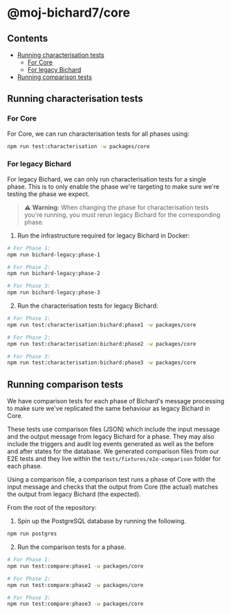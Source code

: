 # @moj-bichard7/core <!-- omit from toc -->

## Contents <!-- omit from toc -->

- [Running characterisation tests](#running-characterisation-tests)
  - [For Core](#for-core)
  - [For legacy Bichard](#for-legacy-bichard)
- [Running comparison tests](#running-comparison-tests)

## Running characterisation tests

### For Core

For Core, we can run characterisation tests for all phases using:

```bash
npm run test:characterisation -w packages/core
```

### For legacy Bichard

For legacy Bichard, we can only run characterisation tests for a single phase. This is to only enable the phase we're
targeting to make sure we're testing the phase we expect.

> ⚠️ **Warning:** When changing the phase for characterisation tests you're running, you must rerun legacy Bichard for
> the corresponding phase.

1. Run the infrastructure required for legacy Bichard in Docker:

```bash
# For Phase 1:
npm run bichard-legacy:phase-1

# For Phase 2:
npm run bichard-legacy:phase-2

# For Phase 3:
npm run bichard-legacy:phase-3
```

2. Run the characterisation tests for legacy Bichard:

```bash
# For Phase 1:
npm run test:characterisation:bichard:phase1 -w packages/core

# For Phase 2:
npm run test:characterisation:bichard:phase2 -w packages/core

# For Phase 3:
npm run test:characterisation:bichard:phase3 -w packages/core
```

## Running comparison tests

We have comparison tests for each phase of Bichard's message processing to make
sure we've replicated the same behaviour as legacy Bichard in Core.

These tests use comparison files (JSON) which include the input message and the
output message from legacy Bichard for a phase. They may also include the
triggers and audit log events generated as well as the before and after states
for the database. We generated comparison files from our E2E tests and they live
within the `tests/fixtures/e2e-comparison` folder for each phase.

Using a comparison file, a comparison test runs a phase of Core with the
input message and checks that the output from Core (the actual) matches the
output from legacy Bichard (the expected).

From the root of the repository:

1. Spin up the PostgreSQL database by running the following.

```bash
npm run postgres
```

2. Run the comparison tests for a phase.

```bash
# For Phase 1:
npm run test:compare:phase1 -w packages/core

# For Phase 2:
npm run test:compare:phase2 -w packages/core

# For Phase 3:
npm run test:compare:phase3 -w packages/core
```
